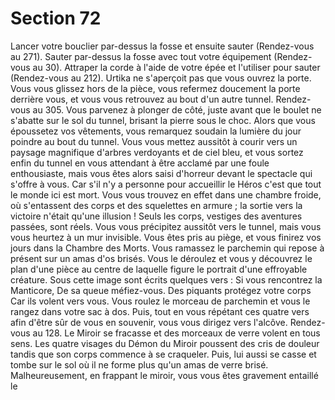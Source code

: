 # Section 72

Lancer votre bouclier par-dessus la fosse et ensuite sauter (Rendez-vous au 271).
Sauter par-dessus la fosse avec tout votre équipement (Rendez-vous au 30).
Attraper la corde à l'aide de votre épée et l'utiliser pour sauter (Rendez-vous au 212).
Urtika ne s'aperçoit pas que vous ouvrez la porte. Vous vous glissez hors de la pièce,
vous refermez doucement la porte derrière vous, et vous vous retrouvez au bout d'un
autre tunnel. Rendez-vous au 305.
Vous parvenez à plonger de côté, juste avant que le boulet ne s'abatte sur le sol du tunnel,
brisant la pierre sous le choc. Alors que vous époussetez vos vêtements, vous remarquez
soudain la lumière du jour poindre au bout du tunnel. Vous vous mettez aussitôt à courir
vers un paysage magnifique d'arbres verdoyants et de ciel bleu, et vous sortez enfin du
tunnel en vous attendant à être acclamé par une foule enthousiaste, mais vous êtes alors
saisi d'horreur devant le spectacle qui s'offre à vous. Car s'il n'y a personne pour accueillir
le Héros c'est que tout le monde ici est mort. Vous vous trouvez en effet dans une
chambre froide, où s'entassent des corps et des squelettes en armure ; la sortie vers la
victoire n'était qu'une illusion ! Seuls les corps, vestiges des aventures passées, sont réels.
Vous vous précipitez aussitôt vers le tunnel, mais vous vous heurtez à un mur invisible.
Vous êtes pris au piège, et vous finirez vos jours dans la Chambre des Morts.
Vous ramassez le parchemin qui repose à présent sur un amas d'os brisés. Vous le
déroulez et vous y découvrez le plan d'une pièce au centre de laquelle figure le portrait
d'une effroyable créature. Sous cette image sont écrits quelques vers :
Si vous rencontrez la Manticore,
De sa queue méfiez-vous.
Des piquants protégez votre corps
Car ils volent vers vous.
Vous roulez le morceau de parchemin et vous le rangez dans votre sac à dos. Puis, tout en
vous répétant ces quatre vers afin d'être sûr de vous en souvenir, vous vous dirigez vers
l'alcôve. Rendez-vous au 128.
Le Miroir se fracasse et des morceaux de verre volent en tous sens. Les quatre visages du
Démon du Miroir poussent des cris de douleur tandis que son corps commence à se
craqueler. Puis, lui aussi se casse et tombe sur le sol où il ne forme plus qu'un amas de
verre brisé. Malheureusement, en frappant le miroir, vous vous êtes gravement entaillé le